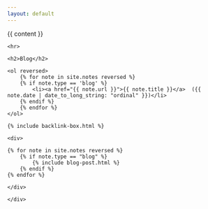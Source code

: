 ```yaml
---
layout: default
---
```


<content>
{{ content }}

    <hr>

	<h2>Blog</h2>

	<ol reversed>
		{% for note in site.notes reversed %}
		{% if note.type == 'blog' %}
			<li><a href="{{ note.url }}">{{ note.title }}</a>  ({{ note.date | date_to_long_string: "ordinal" }})</li>
		{% endif %}
		{% endfor %}
	</ol>

<div class="grid-main-sidebar">

	{% include backlink-box.html %}

	<div>

    {% for note in site.notes reversed %}
		{% if note.type == "blog" %}
			{% include blog-post.html %}
		{% endif %}
    {% endfor %}
	
	</div>
	
	</div>
</content>
